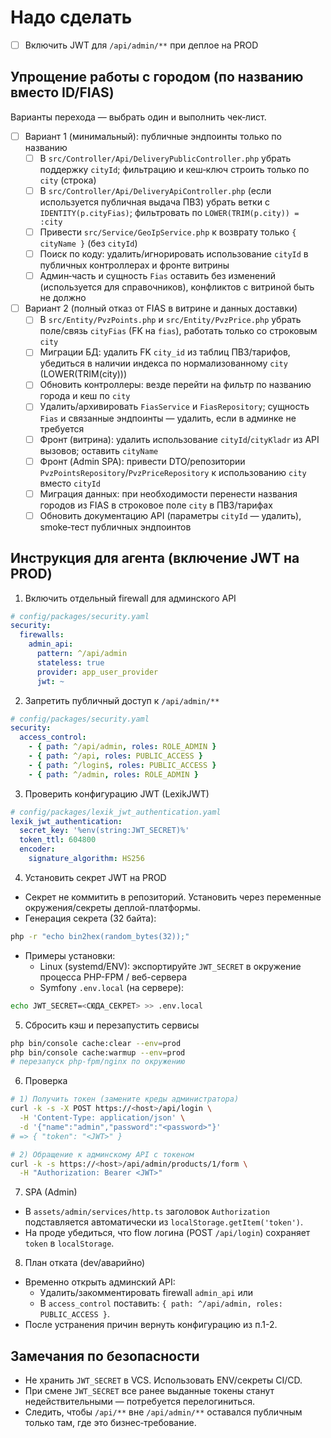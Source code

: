 # Надо сделать

- [ ] Включить JWT для `/api/admin/**` при деплое на PROD

## Упрощение работы с городом (по названию вместо ID/FIAS)

Варианты перехода — выбрать один и выполнить чек‑лист.

- [ ] Вариант 1 (минимальный): публичные эндпоинты только по названию
  - [ ] В `src/Controller/Api/DeliveryPublicController.php` убрать поддержку `cityId`; фильтрацию и кеш‑ключ строить только по `city` (строка)
  - [ ] В `src/Controller/Api/DeliveryApiController.php` (если используется публичная выдача ПВЗ) убрать ветки с `IDENTITY(p.cityFias)`; фильтровать по `LOWER(TRIM(p.city)) = :city`
  - [ ] Привести `src/Service/GeoIpService.php` к возврату только `{ cityName }` (без `cityId`)
  - [ ] Поиск по коду: удалить/игнорировать использование `cityId` в публичных контроллерах и фронте витрины
  - [ ] Админ‑часть и сущность `Fias` оставить без изменений (используется для справочников), конфликтов с витриной быть не должно

- [ ] Вариант 2 (полный отказ от FIAS в витрине и данных доставки)
  - [ ] В `src/Entity/PvzPoints.php` и `src/Entity/PvzPrice.php` убрать поле/связь `cityFias` (FK на `fias`), работать только со строковым `city`
  - [ ] Миграции БД: удалить FK `city_id` из таблиц ПВЗ/тарифов, убедиться в наличии индекса по нормализованному `city` (LOWER(TRIM(city)))
  - [ ] Обновить контроллеры: везде перейти на фильтр по названию города и кеш по `city`
  - [ ] Удалить/архивировать `FiasService` и `FiasRepository`; сущность `Fias` и связанные эндпоинты — удалить, если в админке не требуется
  - [ ] Фронт (витрина): удалить использование `cityId`/`cityKladr` из API вызовов; оставить `cityName`
  - [ ] Фронт (Admin SPA): привести DTO/репозитории `PvzPointsRepository`/`PvzPriceRepository` к использованию `city` вместо `cityId`
  - [ ] Миграция данных: при необходимости перенести названия городов из FIAS в строковое поле `city` в ПВЗ/тарифах
  - [ ] Обновить документацию API (параметры `cityId` — удалить), smoke‑тест публичных эндпоинтов

## Инструкция для агента (включение JWT на PROD)

1) Включить отдельный firewall для админского API

```yaml
# config/packages/security.yaml
security:
  firewalls:
    admin_api:
      pattern: ^/api/admin
      stateless: true
      provider: app_user_provider
      jwt: ~
```

2) Запретить публичный доступ к `/api/admin/**`

```yaml
# config/packages/security.yaml
security:
  access_control:
    - { path: ^/api/admin, roles: ROLE_ADMIN }
    - { path: ^/api, roles: PUBLIC_ACCESS }
    - { path: ^/login$, roles: PUBLIC_ACCESS }
    - { path: ^/admin, roles: ROLE_ADMIN }
```

3) Проверить конфигурацию JWT (LexikJWT)

```yaml
# config/packages/lexik_jwt_authentication.yaml
lexik_jwt_authentication:
  secret_key: '%env(string:JWT_SECRET)%'
  token_ttl: 604800
  encoder:
    signature_algorithm: HS256
```

4) Установить секрет JWT на PROD
- Секрет не коммитить в репозиторий. Установить через переменные окружения/секреты деплой-платформы.
- Генерация секрета (32 байта):

```bash
php -r "echo bin2hex(random_bytes(32));"
```

- Примеры установки:
  - Linux (systemd/ENV): экспортируйте `JWT_SECRET` в окружение процесса PHP-FPM / веб-сервера
  - Symfony `.env.local` (на сервере):

```bash
echo JWT_SECRET=<СЮДА_СЕКРЕТ> >> .env.local
```

5) Сбросить кэш и перезапустить сервисы

```bash
php bin/console cache:clear --env=prod
php bin/console cache:warmup --env=prod
# перезапуск php-fpm/nginx по окружению
```

6) Проверка

```bash
# 1) Получить токен (замените креды администратора)
curl -k -s -X POST https://<host>/api/login \
  -H 'Content-Type: application/json' \
  -d '{"name":"admin","password":"<password>"}'
# => { "token": "<JWT>" }

# 2) Обращение к админскому API с токеном
curl -k -s https://<host>/api/admin/products/1/form \
  -H "Authorization: Bearer <JWT>"
```

7) SPA (Admin)
- В `assets/admin/services/http.ts` заголовок `Authorization` подставляется автоматически из `localStorage.getItem('token')`.
- На проде убедиться, что flow логина (POST `/api/login`) сохраняет `token` в `localStorage`.

8) План отката (dev/аварийно)
- Временно открыть админский API:
  - Удалить/закомментировать firewall `admin_api` или
  - В `access_control` поставить: `{ path: ^/api/admin, roles: PUBLIC_ACCESS }`.
- После устранения причин вернуть конфигурацию из п.1-2.

## Замечания по безопасности
- Не хранить `JWT_SECRET` в VCS. Использовать ENV/секреты CI/CD.
- При смене `JWT_SECRET` все ранее выданные токены станут недействительными — потребуется перелогиниться.
- Следить, чтобы `/api/**` вне `/api/admin/**` оставался публичным только там, где это бизнес‑требование.
